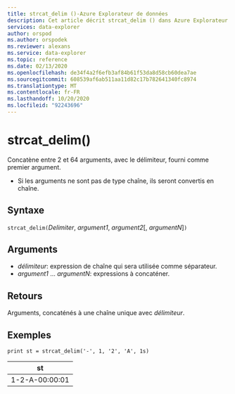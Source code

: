 ```yaml
---
title: strcat_delim ()-Azure Explorateur de données
description: Cet article décrit strcat_delim () dans Azure Explorateur de données.
services: data-explorer
author: orspod
ms.author: orspodek
ms.reviewer: alexans
ms.service: data-explorer
ms.topic: reference
ms.date: 02/13/2020
ms.openlocfilehash: de34f4a2f6efb3af84b61f53da8d58cb60dea7ae
ms.sourcegitcommit: 608539af6ab511aa11d82c17b782641340fc8974
ms.translationtype: MT
ms.contentlocale: fr-FR
ms.lasthandoff: 10/20/2020
ms.locfileid: "92243696"
---
```

# <a name="strcat_delim"></a>strcat_delim()

Concatène entre 2 et 64 arguments, avec le délimiteur, fourni comme premier argument.

 * Si les arguments ne sont pas de type chaîne, ils seront convertis en chaîne.

## <a name="syntax"></a>Syntaxe

`strcat_delim(`*Delimiter*, *argument1*, *argument2*[, *argumentN*]`)`

## <a name="arguments"></a>Arguments

* *délimiteur*: expression de chaîne qui sera utilisée comme séparateur.
* *argument1* ... *argumentN*: expressions à concaténer.

## <a name="returns"></a>Retours

Arguments, concaténés à une chaîne unique avec *délimiteur*.

## <a name="examples"></a>Exemples

```kusto
print st = strcat_delim('-', 1, '2', 'A', 1s)

```

|st|
|---|
|1-2-A-00:00:01|

